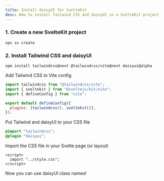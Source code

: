 ```yaml
---
title: Install daisyUI for SvelteKit
desc: How to install Tailwind CSS and daisyUI in a SvelteKit project
---
```


### 1. Create a new SvelteKit project

```:Terminal
npx sv create
```

### 2. Install Tailwind CSS and daisyUI

```:Terminal
npm install tailwindcss@next @tailwindcss/vite@next daisyui@alpha
```

Add Tailwind CSS to Vite config

```js:vite.config.js
import tailwindcss from "@tailwindcss/vite";
import { sveltekit } from "@sveltejs/kit/vite";
import { defineConfig } from "vite";

export default defineConfig({
  plugins: [tailwindcss(), sveltekit()],
});

```

Put Tailwind and daisyUI to your CSS file
  
```postcss:src/style.css
@import "tailwindcss";
@plugin "daisyui";
```

Import the CSS file in your Svelte page (or layout)
```svelte:src/routes/+page.svelte
<script>
  import "../style.css";
</script>
```

Now you can use daisyUI class names!
